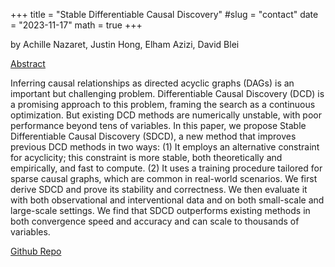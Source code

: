 +++
title = "Stable Differentiable Causal Discovery"
#slug = "contact"
date = "2023-11-17"
math = true
+++

by Achille Nazaret, Justin Hong, Elham Azizi, David Blei

[Abstract](https://doi.org/10.48550/arXiv.2311.10263)

Inferring causal relationships as directed acyclic graphs (DAGs) is an important but challenging problem. Differentiable Causal Discovery (DCD) is a promising approach to this problem, framing the search as a continuous optimization. But existing DCD methods are numerically unstable, with poor performance beyond tens of variables. In this paper, we propose Stable Differentiable Causal Discovery (SDCD), a new method that improves previous DCD methods in two ways: (1) It employs an alternative constraint for acyclicity; this constraint is more stable, both theoretically and empirically, and fast to compute. (2) It uses a training procedure tailored for sparse causal graphs, which are common in real-world scenarios. We first derive SDCD and prove its stability and correctness. We then evaluate it with both observational and interventional data and on both small-scale and large-scale settings. We find that SDCD outperforms existing methods in both convergence speed and accuracy and can scale to thousands of variables.

[Github Repo](https://github.com/azizilab/sdcd)